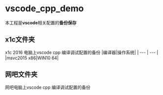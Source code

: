 # vscode_cpp_demo
  本工程是**vscode**相关配置的**备份保存**
## x1c文件夹
  x1c 2016 电脑上vscode cpp 编译调试配置的备份
  |编译器|操作系统|
  | --- | --- |
  |msvc2015 x86|WIN10 64|
## 网吧文件夹
  网吧电脑上vscode cpp 编译调试配置的备份
